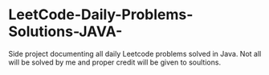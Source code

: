 # LeetCode-Daily-Problems-Solutions-JAVA-
Side project documenting all daily Leetcode problems solved in Java. Not all will be solved by me and proper credit will be given to soultions. 